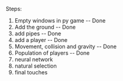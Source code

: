 
Steps:
1. Empty windows in py game                 -- Done
2. Add the ground                           -- Done
3. add pipes                                -- Done
4. add a player                             -- Done
5. Movement, collision and gravity          -- Done
6. Population of players                    -- Done
7. neural network
8. natural selection
9. final touches